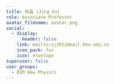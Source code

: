 ```yaml
---
title: 徐晶 (Jing Xu)
role: Associate Professor
avatar_filename: avatar.png
social:
  - display:
      header: false
    link: mailto:xj2012@mail.bnu.edu.cn
    icon_pack: fas
    icon: envelope
superuser: false
user_groups:
  - BSM New Physics
---
```

